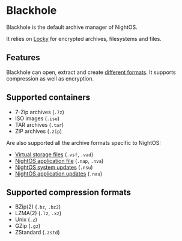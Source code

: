 # Blackhole

Blackhole is the default archive manager of NightOS.

It relies on [Locky](Locky.md) for encrypted archives, filesystems and files.

## Features

Blackhole can open, extract and create [different formats](#supported-containers). It supports compression as well as encryption.

## Supported containers

* 7-Zip archives (`.7z`)
* ISO images (`.iso`)
* TAR archives (`.tar`)
* ZIP archives (`.zip`)

Are also supported all the archive formats specific to NightOS:

* [Virtual storage files](../technical/file-formats.md#virtual-storages) (`.vsf`, `.vad`)
* [NightOS application file](../technical/file-formats.md#application-packages) (`.nap`, `.nva`)
* [NightOS system updates](../technical/file-formats.md#system-updates) (`.nsu`)
* [NightOS application updates](../technical/file-formats.md#system-updates) (`.nau`)

## Supported compression formats

* BZip(2) (`.bz`, `.bz2`)
* LZMA(2) (`.lz`, `.xz`)
* Unix (`.z`)
* GZip (`.gz`)
* ZStandard (`.zstd`)

